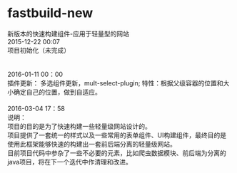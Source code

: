 # fastbuild-new
新版本的快速构建组件-应用于轻量型的网站<br>
2015-12-22 00:07<br>
项目初始化（未完成）<br>
<br><br>
2016-01-11 00：00<br>
插件更新：
    多选组件更新，mult-select-plugin;
    特性：根据父级容器的位置和大小确定自己的位置，做到自适应。
<br><br>
2016-03-04 17：58<br>
说明：<br>
  项目的目的是为了快速构建一些轻量级网站设计的。<br>
  项目提供了一套统一的样式以及一些常用的表单组件、UI构建组件，最终目的是使用此框架能够快速的构建出一套前后端分离的轻量级网站。<br>
  目前项目代码中参杂了一些不必要的元素，比如爬虫数据模块、前后端为分离的java项目，将在下一个迭代中作清理和改进。<br>

